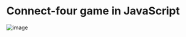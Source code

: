 # Connect-four game in JavaScript

![image](https://user-images.githubusercontent.com/61703808/164310974-6fa6a5ed-096d-4c1e-a6ee-f3117f6790ab.png)
